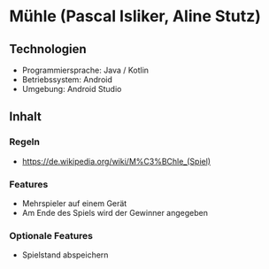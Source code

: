 # Mühle (Pascal Isliker, Aline Stutz)

## Technologien

- Programmiersprache: Java / Kotlin
- Betriebssystem: Android
- Umgebung: Android Studio

## Inhalt

### Regeln
- https://de.wikipedia.org/wiki/M%C3%BChle_(Spiel)

### Features
- Mehrspieler auf einem Gerät
- Am Ende des Spiels wird der Gewinner angegeben

### Optionale Features
- Spielstand abspeichern
